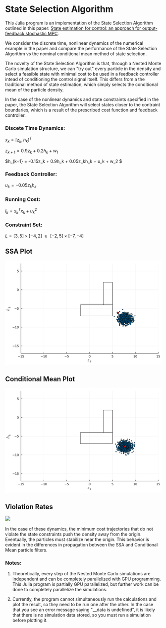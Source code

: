 # State Selection Algorithm

This Julia program is an implementation of the State Selection Algorithm outlined in this paper: [State estimation for control: an approach for output-feedback stochastic MPC](https://arxiv.org/pdf/2303.00873).

We consider the discrete time, nonlinear dynamics of the numerical example in the paper and compare the performance of the State Selection Algorithm vs the nominal conditional mean method of state selection. 

The novelty of the State Selection Algorithm is that, through a Nested Monte Carlo simulation structure, we can "try out" every particle in the density and select a feasible state with minimal cost to be used in a feedback controller intead of conditioning the control signal itself. This differs from a the traditional method of state estimation, which simply selects the conditional mean of the particle density. 

In the case of the nonlinear dynamics and state constraints specified in the paper, the State Selection Algorithm will select states closer to the contraint boundaries, which is a result of the prescribed cost function and feedback controller.

### Discete Time Dynamics:
$x_k = [z_k,h_k]^T$

$z_{k+1} = 0.9z_k + 0.2h_k + w_1$

$h_{k+1} = -0.15z_k + 0.9h_k + 0.05z_kh_k + u_k + w_2 $

### Feedback Controller:
$u_k = -0.05z_kh_k$

### Running Cost:
$l_k = x_k^Tx_k + u_k^2$

### Constraint Set:

$L = [3,5] \times[-4,2]\:\:  \cup \:\: [-2,5] \times [-7,-4]$

## SSA Plot
![](/Saved_plots/ssa_gif_example.gif)

## Conditional Mean Plot
![](/Saved_plots/cm_example.gif)

## Violation Rates
![](/Saved_plots/violation_rates.png)

In the case of these dynamics, the minimum cost trajectories that do not violate the state constraints push the density away from the origin. Eventually, the particles must stabilize near the origin. This behavior is evident in the differences in propagation between the SSA and Conditional Mean particle filters.


### Notes:
1) Theoretically, every step of the Nested Monte Carlo simulations are independent and can be completely parallelized with GPU programming. This Julia program is partially GPU parallelized, but further work can be done to completely parallelize the simulations. 

2) Currently, the program cannot simultaneously run the calculations and plot the result, so they need to be run one after the other. In the case that you see an error message saying "__data is undefined", it is likely that there is no simulation data stored, so you must run a simulation before plotting it. 
